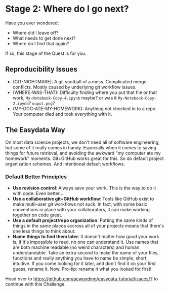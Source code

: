 # Stage 2: Where do I go next?

Have you ever wondered:

* Where did I leave off?
* What needs to get done next?
* Where do I find that again?

If so, this stage of the Quest is for you.

## Reproducibility Issues
* (GIT-NIGHTMARE): A git snotball of a mess. Complicated merge conflicts. Mostly caused by underlying git workflow issues.
* (WHERE-WAS-THAT): Difficulty finding where you put that file or that work, `My-Notebook-Copy-4.ipynb` maybe? or was it `My-Notebook-Copy-2.ipynb`? `ouput.png`?
* (MY-DOG-ATE-MY-HOMEWORK): Anything not checked in to a repo. Your computer died and took everything with it.

## The Easydata Way
On most data science projects, we don't need all of software engineering, but some of it really comes in handy. Especially when it comes to saving things for future retrieval, and avoiding the awkward "my computer ate my homework" moments. Git+GitHub works great for this. So do default project organization schemes. And intentional default workflows.

### Default Better Principles
* **Use revision control**: Always save your work. This is the way to do it with code. Even better...
* **Use a collaborative git+GitHub workflow**: Tools like GitHub exist to make mutli-user git workflows not suck. In fact, with some basic conventions in place with your collaborators, it can make working together on code great.
* **Use a default project/repo organization**: Putting the same kinds of things in the same places accross all of your projects means that there's one less things to think about.
* **Name things to find them later**: It doesn't matter how good your work is, if it's impossible to read, no one can understand it. Use names that are both machine readable (no weird characters) and human understandable. Take an extra second to make the name of your files, functions and really anything you have to name be simple, short, intuitive. If you come looking for it later, and don't find it on your first guess, rename it. Now. Pro-tip: rename it what you looked for first!

Head over to https://github.com/acwooding/easydata-tutorial/issues/7 to continue with this Challenge.
